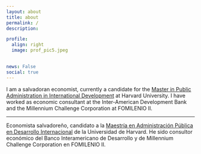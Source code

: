```yaml
---
layout: about
title: about
permalink: /
description: 

profile:
  align: right
  image: prof_pic5.jpeg
  

news: False
social: true
---
```


I am a salvadoran economist, currently a candidate for the [Master in Public Administration in International Development](https://www.hks.harvard.edu/educational-programs/masters-programs/master-public-administration-international-development) at Harvard University. I have worked as economic consultant at the Inter-American Development Bank and the Millennium Challenge Corporation at FOMILENIO II.

***

Economista salvadoreño, candidato a la [Maestría en Administración Pública en Desarrollo Internacional](https://www.hks.harvard.edu/educational-programs/masters-programs/master-public-administration-international-development) de la Universidad de Harvard.  He sido consultor económico del Banco Interamericano de Desarrollo y de Millennium Challenge Corporation en FOMILENIO II. 

